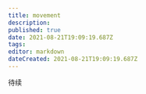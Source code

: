 ```yaml
---
title: movement
description: 
published: true
date: 2021-08-21T19:09:19.687Z
tags: 
editor: markdown
dateCreated: 2021-08-21T19:09:19.687Z
---
```


待续
